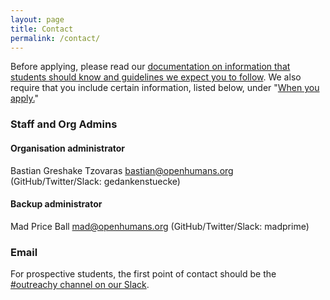 ```yaml
---
layout: page
title: Contact
permalink: /contact/
---
```


Before applying, please read our [documentation on information that students
should know and guidelines we expect you to follow](../guide/). We also require that you
include certain information, listed below, under "[When you apply.](../guide/#when-you-apply)"

### Staff and Org Admins

#### Organisation administrator
Bastian Greshake Tzovaras [bastian@openhumans.org](mailto:bastian@openhumans.org) (GitHub/Twitter/Slack: gedankenstuecke)

#### Backup administrator
Mad Price Ball [mad@openhumans.org](mailto:mad@openhumans.org) (GitHub/Twitter/Slack: madprime)

### Email
For prospective students, the first point of contact should be the [#outreachy channel on our Slack](slackin.openhumans.org).
